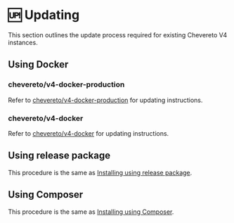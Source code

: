 # 🆙 Updating

This section outlines the update process required for existing Chevereto V4 instances.

## Using Docker

### chevereto/v4-docker-production

Refer to [chevereto/v4-docker-production](https://github.com/chevereto/v4-docker-production) for updating instructions.

### chevereto/v4-docker

Refer to [chevereto/v4-docker](https://github.com/chevereto/v4-docker) for updating instructions.

## Using release package

This procedure is the same as [Installing using release package](installation.md#using-release-package).

## Using Composer

This procedure is the same as [Installing using Composer](installation.md#using-composer).
